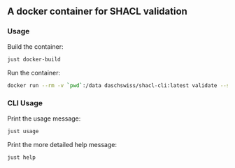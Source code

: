 ## A docker container for SHACL validation 
### Usage

Build the container:
```zsh
just docker-build
```

Run the container:
```zsh
docker run --rm -v `pwd`:/data daschswiss/shacl-cli:latest validate --shacl /data/shacl.ttl --data /data/data.ttl --report /data/report.ttl
```

### CLI Usage

Print the usage message:
```zsh
just usage
```

Print the more detailed help message:
```zsh
just help
```